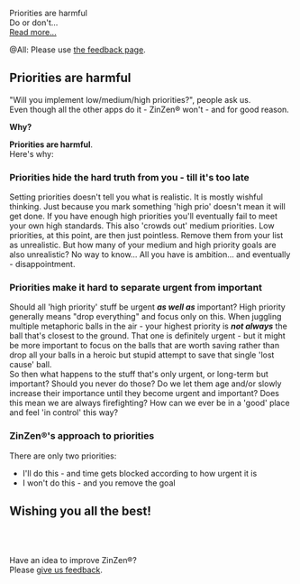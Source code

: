 Priorities are harmful  
Do or don't...   
[Read more...](https://blog.zinzen.me/2023/01/20/Priorities-are-harmful.html)   

@All: Please use [the feedback page](https://zinzen.me/Home/ZinZen/Feedback).

## Priorities are harmful

"Will you implement low/medium/high priorities?", people ask us.  
Even though all the other apps do it - ZinZen® won't - and for good reason.  
  
**Why?**

**Priorities are harmful**.  
Here's why:

### Priorities hide the hard truth from you - till it's too late  
Setting priorities doesn't tell you what is realistic. It is mostly wishful thinking. Just because you mark something 'high prio' doesn't mean it will get done. If you have enough high priorities you'll eventually fail to meet your own high standards. This also 'crowds out' medium priorities. Low priorities, at this point, are then just pointless. Remove them from your list as unrealistic. But how many of your medium and high priority goals are also unrealistic? No way to know... All you have is ambition... and eventually - disappointment.

### Priorities make it hard to separate urgent from important
Should all 'high priority' stuff be urgent **_as well as_** important? High priority generally means "drop everything" and focus only on this. When juggling multiple metaphoric balls in the air - your highest priority is **_not always_** the ball that's closest to the ground. That one is definitely urgent - but it might be more important to focus on the balls that are worth saving rather than drop all your balls in a heroic but stupid attempt to save that single 'lost cause' ball.  
So then what happens to the stuff that's only urgent, or long-term but important? Should you never do those? Do we let them age and/or slowly increase their importance until they become urgent and important? Does this mean we are always firefighting? How can we ever be in a 'good' place and feel 'in control' this way?

### ZinZen®'s approach to priorities  
There are only two priorities:
- I'll do this - and time gets blocked according to how urgent it is
- I won't do this - and you remove the goal
  

## Wishing you all the best!
<br />
<br />

Have an idea to improve ZinZen®?  
Please [give us feedback](https://zinzen.me/Home/ZinZen/Feedback).

